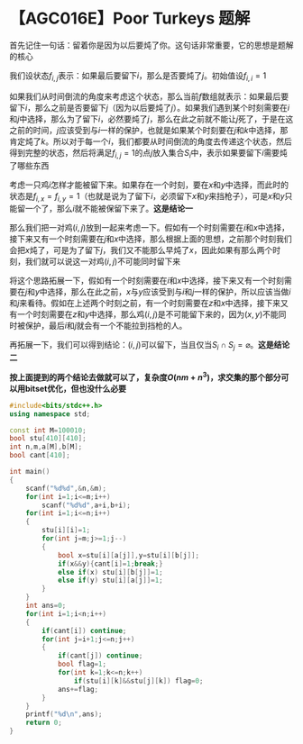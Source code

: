 # 【AGC016E】Poor Turkeys  题解

首先记住一句话：留着你是因为以后要炖了你。这句话非常重要，它的思想是题解的核心

我们设状态$f_{i,j}$表示：如果最后要留下$i$，那么是否要炖了$j$。初始值设$f_{i,i}=1$

如果我们从时间倒流的角度来考虑这个状态，那么当前$f$数组就表示：如果最后要留下$i$，那么之前是否要留下$j$（因为以后要炖了$j$）。如果我们遇到某个时刻需要在$i$和$j$中选择，那么为了留下$i$，必然要炖了$j$，那么在此之前就不能让$j$死了，于是在这之前的时间，$j$应该受到与$i$一样的保护，也就是如果某个时刻要在$j$和$k$中选择，那肯定炖了$k$。所以对于每一个$i$，我们都要从时间倒流的角度去传递这个状态，然后得到完整的状态，然后将满足$f_{i,j}=1$的点$j$放入集合$S_i$中，表示如果要留下$i$需要炖了哪些东西

考虑一只鸡$i$怎样才能被留下来。如果存在一个时刻，要在$x$和$y$中选择，而此时的状态是$f_{i,x}=f_{i,y}=1$（也就是说为了留下$i$，必须留下$x$和$y$来挡枪子），可是$x$和$y$只能留一个了，那么$i$就不能被保留下来了。**这是结论一**

那么我们把一对鸡$(i,j)$放到一起来考虑一下。假如有一个时刻需要在$i$和$x$中选择，接下来又有一个时刻需要在$j$和$x$中选择，那么根据上面的思想，之前那个时刻我们会把$x$炖了，可是为了留下$j$，我们又不能那么早炖了$x$，因此如果有那么两个时刻，我们就可以说这一对鸡$(i,j)$不可能同时留下来

将这个思路拓展一下，假如有一个时刻需要在$i$和$x$中选择，接下来又有一个时刻需要在$j$和$y$中选择，那么在此之前，$x$与$y$应该受到与$i$和$j$一样的保护，所以应该当做$i$和$j$来看待。假如在上述两个时刻之前，有一个时刻需要在$z$和$x$中选择，接下来又有一个时刻需要在$z$和$y$中选择，那么鸡$(i,j)$是不可能留下来的，因为$(x,y)$不能同时被保护，最后$i$和$j$就会有一个不能拉到挡枪的人。

再拓展一下，我们可以得到结论：$(i,j)$可以留下，当且仅当$S_i\cap S_j=\varnothing$。**这是结论二**

**按上面提到的两个结论去做就可以了，复杂度$O(nm+n^3)$，求交集的那个部分可以用bitset优化，但也没什么必要**

```cpp
#include<bits/stdc++.h>
using namespace std;

const int M=100010;
bool stu[410][410];
int n,m,a[M],b[M];
bool cant[410];

int main()
{
	scanf("%d%d",&n,&m);
	for(int i=1;i<=m;i++)
		scanf("%d%d",a+i,b+i);
	for(int i=1;i<=n;i++)
	{
		stu[i][i]=1;
		for(int j=m;j>=1;j--)
		{
			bool x=stu[i][a[j]],y=stu[i][b[j]];
			if(x&&y){cant[i]=1;break;}
			else if(x) stu[i][b[j]]=1;
			else if(y) stu[i][a[j]]=1;
		}
	}
	int ans=0;
	for(int i=1;i<n;i++)
	{
		if(cant[i]) continue;
		for(int j=i+1;j<=n;j++)
		{
			if(cant[j]) continue;
			bool flag=1;
			for(int k=1;k<=n;k++)
				if(stu[i][k]&&stu[j][k]) flag=0;
			ans+=flag;
		}
	}
	printf("%d\n",ans);
	return 0;
}
```

